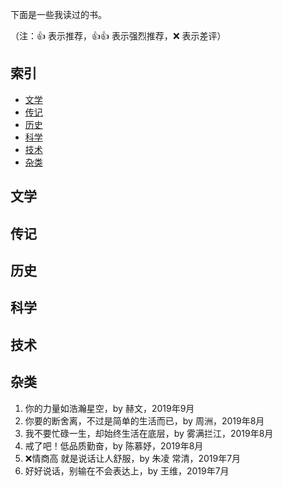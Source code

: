 下面是一些我读过的书。

（注：:+1: 表示推荐，:+1::+1: 表示强烈推荐，:x: 表示差评）

## 索引

- [文学](#文学)
- [传记](#传记)
- [历史](#历史)
- [科学](#科学)
- [技术](#技术)
- [杂类](#杂类)

## 文学


## 传记


## 历史


## 科学



## 技术


## 杂类
1. 你的力量如浩瀚星空，by 赫文，2019年9月
1. 你要的断舍离，不过是简单的生活而已，by 周洲，2019年8月
1. 我不要忙碌一生，却始终生活在底层，by 雾满拦江，2019年8月
1. 戒了吧！低品质勤奋，by 陈慕妤，2019年8月
1. :x:情商高 就是说话让人舒服，by 朱凌 常清，2019年7月
1. 好好说话，别输在不会表达上，by 王维，2019年7月




